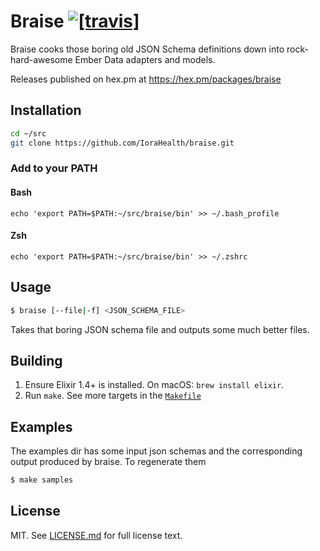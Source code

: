 # Braise [![[travis]](https://travis-ci.org/IoraHealth/braise.png)](https://travis-ci.org/IoraHealth/braise)

Braise cooks those boring old JSON Schema definitions
down into rock-hard-awesome Ember Data adapters and models.

Releases published on hex.pm at https://hex.pm/packages/braise

## Installation

```sh
cd ~/src
git clone https://github.com/IoraHealth/braise.git
```

### Add to your PATH
#### Bash
```
echo 'export PATH=$PATH:~/src/braise/bin' >> ~/.bash_profile
```

#### Zsh
```
echo 'export PATH=$PATH:~/src/braise/bin' >> ~/.zshrc
```

## Usage

```sh
$ braise [--file|-f] <JSON_SCHEMA_FILE>
```

Takes that boring JSON schema file and outputs some much better files.

## Building

1. Ensure Elixir 1.4+ is installed. On macOS: `brew install elixir`.
2. Run `make`. See more targets in the [`Makefile`](Makefile)

## Examples

The examples dir has some input json schemas and the corresponding output produced by braise.  To regenerate them

```sh
$ make samples
```

## License
MIT. See [LICENSE.md](LICENSE.md) for full license text.
